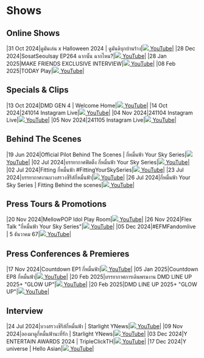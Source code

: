 # Shows

## Online Shows

|31 Oct 2024|ดูมันเล่น x Halloween 2024 \| ดูมันดิบุกบ้านร้าง|[![](https://img.icons8.com/color/24/youtube-play.png) YouTube](https://youtu.be/49tNZ508naU)|
|28 Dec 2024|SosatSeoulsay EP264 ฉากนั้น ฉากไหน?|[![](https://img.icons8.com/color/24/youtube-play.png) YouTube](https://youtu.be/HHaOtKCgOoo)|
|28 Jan 2025|MAKE FRIENDS EXCLUSIVE INTERVIEW|[![](https://img.icons8.com/color/24/youtube-play.png) YouTube](https://youtu.be/yDeWjaKUyjo)|
|08 Feb 2025|TODAY Play|[![](https://img.icons8.com/color/24/youtube-play.png) YouTube](https://youtu.be/3o1DUDcTSgI)|



## Specials & Clips

|13 Oct 2024|DMD GEN 4 \| Welcome Home|[![](https://img.icons8.com/color/24/youtube-play.png) YouTube](https://youtu.be/9tmVht5C3Pw)|
|14 Oct 2024|241014 Instagram Live|[![](https://img.icons8.com/color/24/youtube-play.png) YouTube](https://youtu.be/H8rxL7vqTZ4&t=1785)|
|04 Nov 2024|241104 Instagram Live|[![](https://img.icons8.com/color/24/youtube-play.png) YouTube](https://youtu.be/aDlnpMD1sFY?si=p3DLbhGrn36NQ2l1)|
|05 Nov 2024|241105 Instagram Live|[![](https://img.icons8.com/color/24/youtube-play.png) YouTube](https://youtu.be/jK8Pqih3gHw?si=jvemL6kEfmxk7bOG)|



## Behind The Scenes

|19 Jun 2024|Official Pilot Behind The Scenes \| กี่หมื่นฟ้า Your Sky Series|[![](https://img.icons8.com/color/24/youtube-play.png) YouTube](https://youtu.be/lDf-wEXtnBw?si=1K1X4glVBVbZRbiV)|
|02 Jul 2024|บรรยากาศฟิตติ้ง กี่หมื่นฟ้า Your Sky Series|[![](https://img.icons8.com/color/24/youtube-play.png) YouTube](https://youtu.be/EYYbdGk7poo?si=xMBnqxOKasS59yVL)|
|02 Jul 2024|Fitting กี่หมื่นฟ้า #FittingYourSkySeries|[![](https://img.icons8.com/color/24/youtube-play.png) YouTube](https://www.youtube.com/live/wkSbWrS3hxE?si=T2QqOPPXid5T07T-)|
|23 Jul 2024|บรรยากาศงานบวงสรวงซีรีส์กี่หมื่นฟ้า|[![](https://img.icons8.com/color/24/youtube-play.png) YouTube](https://www.youtube.com/live/BfyyW_jQvns?si=Zk2bqdxli6UYPTsM)|
|26 Jul 2024|กี่หมื่นฟ้า Your Sky Series \| Fitting Behind the scenes|[![](https://img.icons8.com/color/24/youtube-play.png) YouTube](https://youtu.be/brfh1SWHfa8?si=X2xJkK7HJ9lCXT1L)|



## Press Tours & Promotions

|20 Nov 2024|MellowPOP Idol Play Room|[![](https://img.icons8.com/color/24/youtube-play.png) YouTube](https://www.youtube.com/live/ZZx6x2nw3JQ)|
|26 Nov 2024|Flex Talk "กี่หมื่นฟ้า Your Sky Series"|[![](https://img.icons8.com/color/24/youtube-play.png) YouTube](https://www.youtube.com/live/2PRJiyH9DDU)|
|05 Dec 2024|#EFMFandomlive \| 5 ธันวาคม 67|[![](https://img.icons8.com/color/24/youtube-play.png) YouTube](https://www.youtube.com/live/Ez6-ESo1GXo)|



## Press Conferences & Premieres

|17 Nov 2024|Countdown EP1 กี่หมื่นฟ้า|[![](https://img.icons8.com/color/24/youtube-play.png) YouTube](https://www.youtube.com/live/4T3aQj7k8-k?si=qS77M_l3zj34t0T-)|
|05 Jan 2025|Countdown EP8 กี่หมื่นฟ้า|[![](https://img.icons8.com/color/24/youtube-play.png) YouTube](https://www.youtube.com/live/uC4Boe4Vlsw)|
|20 Feb 2025|บรรยากาศการเดินพรมงาน DMD LINE UP 2025+ "GLOW UP"|[![](https://img.icons8.com/color/24/youtube-play.png) YouTube](https://www.youtube.com/live/pfzNkt5FJzQ?si=zpcxdVi3kZ-FbFiU&t=2958)|
|20 Feb 2025|DMD LINE UP 2025+ "GLOW UP"|[![](https://img.icons8.com/color/24/youtube-play.png) YouTube](https://www.youtube.com/live/kxEQvN8B6o0?si=OJrVz646x1eBtrmL&t=9634)|



## Interview

|24 Jul 2024|บวงสรวงซีรีส์กี่หมื่นฟ้า \| Starlight YNews|[![](https://img.icons8.com/color/24/youtube-play.png) YouTube](https://youtu.be/ZK5CiEEVJ-E)|
|09 Nov 2024|ลองมาดูกี่หมื่นฟ้านะที่รัก \| Starlight YNews|[![](https://img.icons8.com/color/24/youtube-play.png) YouTube](https://youtu.be/y0WbVwDntEg)|
|03 Dec 2024|Y ENTERTAIN AWARDS 2024 \| TripleClickTH|[![](https://img.icons8.com/color/24/youtube-play.png) YouTube](https://youtu.be/2eiUvOSLTMc)|
|17 Dec 2024|Y universe \| Hello Asian|[![](https://img.icons8.com/color/24/youtube-play.png) YouTube](https://www.youtube.com/live/kGnnkACaP1g)|

